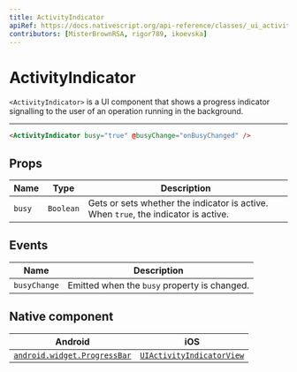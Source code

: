 ```yaml
---
title: ActivityIndicator
apiRef: https://docs.nativescript.org/api-reference/classes/_ui_activity_indicator_.activityindicator
contributors: [MisterBrownRSA, rigor789, ikoevska]
---
```

# ActivityIndicator


`<ActivityIndicator>` is a UI component that shows a progress indicator signalling to the user of an operation running in the background.

---

```html
<ActivityIndicator busy="true" @busyChange="onBusyChanged" />
```

<!--[> screenshots for=ActivityIndicator <]-->

## Props

| Name | Type | Description |
|------|------|-------------|
| `busy` | `Boolean` | Gets or sets whether the indicator is active. When `true`, the indicator is active.

## Events

| Name | Description |
|------|-------------|
| `busyChange`| Emitted when the `busy` property is changed.

## Native component

| Android | iOS |
|---------|-----|
| [`android.widget.ProgressBar`](https://developer.android.com/reference/android/widget/ProgressBar.html)	| [`UIActivityIndicatorView`](https://developer.apple.com/documentation/uikit/uiactivityindicatorview)